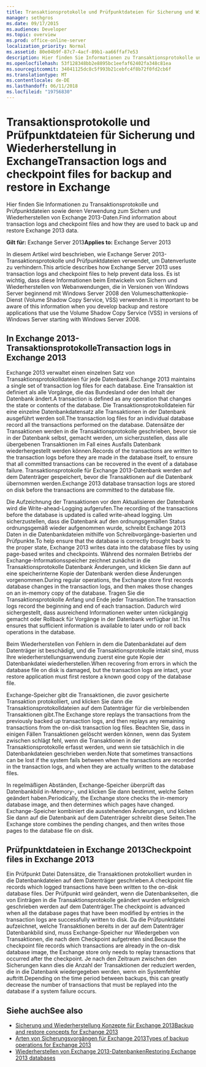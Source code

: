 ```yaml
---
title: Transaktionsprotokolle und Prüfpunktdateien für Sicherung und Wiederherstellung in Exchange
manager: sethgros
ms.date: 09/17/2015
ms.audience: Developer
ms.topic: overview
ms.prod: office-online-server
localization_priority: Normal
ms.assetid: 80e04b9f-87c7-4acf-89b1-aa66ffaf7e53
description: Hier finden Sie Informationen zu Transaktionsprotokolle und Prüfpunktdateien sowie deren Verwendung zum Sichern und Wiederherstellen von Exchange 2013-Daten.
ms.openlocfilehash: 53f128348bb2e8895bc1eefaf62402fa348c81ea
ms.sourcegitcommit: 34041125dc8c5f993b21cebfc4f8b72f0fd2cb6f
ms.translationtype: MT
ms.contentlocale: de-DE
ms.lasthandoff: 06/11/2018
ms.locfileid: "19756830"
---
```

# <a name="transaction-logs-and-checkpoint-files-for-backup-and-restore-in-exchange"></a><span data-ttu-id="cc22d-103">Transaktionsprotokolle und Prüfpunktdateien für Sicherung und Wiederherstellung in Exchange</span><span class="sxs-lookup"><span data-stu-id="cc22d-103">Transaction logs and checkpoint files for backup and restore in Exchange</span></span>

<span data-ttu-id="cc22d-104">Hier finden Sie Informationen zu Transaktionsprotokolle und Prüfpunktdateien sowie deren Verwendung zum Sichern und Wiederherstellen von Exchange 2013-Daten.</span><span class="sxs-lookup"><span data-stu-id="cc22d-104">Find information about transaction logs and checkpoint files and how they are used to back up and restore Exchange 2013 data.</span></span>
  
<span data-ttu-id="cc22d-105">**Gilt für:** Exchange Server 2013</span><span class="sxs-lookup"><span data-stu-id="cc22d-105">**Applies to:** Exchange Server 2013</span></span> 
  
<span data-ttu-id="cc22d-106">In diesem Artikel wird beschrieben, wie Exchange Server 2013-Transaktionsprotokolle und Prüfpunktdateien verwendet, um Datenverluste zu verhindern.</span><span class="sxs-lookup"><span data-stu-id="cc22d-106">This article describes how Exchange Server 2013 uses transaction logs and checkpoint files to help prevent data loss.</span></span> <span data-ttu-id="cc22d-107">Es ist wichtig, dass diese Informationen beim Entwickeln von Sichern und Wiederherstellen von Webanwendungen, die in Versionen von Windows Server beginnend mit Windows Server 2008 den Volumeschattenkopie-Dienst (Volume Shadow Copy Service, VSS) verwenden.</span><span class="sxs-lookup"><span data-stu-id="cc22d-107">It is important to be aware of this information when you develop backup and restore applications that use the Volume Shadow Copy Service (VSS) in versions of Windows Server starting with Windows Server 2008.</span></span>
  
## <a name="transaction-logs-in-exchange-2013"></a><span data-ttu-id="cc22d-108">In Exchange 2013-Transaktionsprotokolle</span><span class="sxs-lookup"><span data-stu-id="cc22d-108">Transaction logs in Exchange 2013</span></span>

<span data-ttu-id="cc22d-109">Exchange 2013 verwaltet einen einzelnen Satz von Transaktionsprotokolldateien für jede Datenbank.</span><span class="sxs-lookup"><span data-stu-id="cc22d-109">Exchange 2013 maintains a single set of transaction log files for each database.</span></span> <span data-ttu-id="cc22d-110">Eine Transaktion ist definiert als alle Vorgänge, die das Bundesland oder den Inhalt der Datenbank ändert.</span><span class="sxs-lookup"><span data-stu-id="cc22d-110">A transaction is defined as any operation that changes the state or contents of the database.</span></span> <span data-ttu-id="cc22d-111">Die Transaktionsprotokolldateien für eine einzelne Datenbankdatensatz alle Transaktionen in der Datenbank ausgeführt werden soll.</span><span class="sxs-lookup"><span data-stu-id="cc22d-111">The transaction log files for an individual database record all the transactions performed on the database.</span></span> <span data-ttu-id="cc22d-112">Datensätze der Transaktionen werden in die Transaktionsprotokolle geschrieben, bevor sie in der Datenbank selbst, gemacht werden, um sicherzustellen, dass alle übergebenen Transaktionen im Fall eines Ausfalls Datenbank wiederhergestellt werden können.</span><span class="sxs-lookup"><span data-stu-id="cc22d-112">Records of the transactions are written to the transaction logs before they are made in the database itself, to ensure that all committed transactions can be recovered in the event of a database failure.</span></span> <span data-ttu-id="cc22d-113">Transaktionsprotokolle für Exchange 2013-Datenbank werden auf dem Datenträger gespeichert, bevor die Transaktionen auf die Datenbank übernommen werden.</span><span class="sxs-lookup"><span data-stu-id="cc22d-113">Exchange 2013 database transaction logs are stored on disk before the transactions are committed to the database file.</span></span> 
  
<span data-ttu-id="cc22d-114">Die Aufzeichnung der Transaktionen vor dem Aktualisieren der Datenbank wird die Write-ahead-Logging aufgerufen.</span><span class="sxs-lookup"><span data-stu-id="cc22d-114">The recording of the transactions before the database is updated is called write-ahead logging.</span></span> <span data-ttu-id="cc22d-115">Um sicherzustellen, dass die Datenbank auf den ordnungsgemäßen Status ordnungsgemäß wieder aufgenommen wurde, schreibt Exchange 2013 Daten in die Datenbankdateien mithilfe von Schreibvorgänge-basierten und Prüfpunkte.</span><span class="sxs-lookup"><span data-stu-id="cc22d-115">To help ensure that the database is correctly brought back to the proper state, Exchange 2013 writes data into the database files by using page-based writes and checkpoints.</span></span> <span data-ttu-id="cc22d-116">Während des normalen Betriebs der Exchange-Informationsspeicher zeichnet zunächst in die Transaktionsprotokolle Datenbank Änderungen, und klicken Sie dann auf eine speicherinterne Kopie der Datenbank werden diese Änderungen vorgenommen.</span><span class="sxs-lookup"><span data-stu-id="cc22d-116">During regular operations, the Exchange store first records database changes in the transaction logs, and then makes those changes on an in-memory copy of the database.</span></span> <span data-ttu-id="cc22d-117">Tragen Sie die Transaktionsprotokolle Anfang und Ende jeder Transaktion.</span><span class="sxs-lookup"><span data-stu-id="cc22d-117">The transaction logs record the beginning and end of each transaction.</span></span> <span data-ttu-id="cc22d-118">Dadurch wird sichergestellt, dass ausreichend Informationen weiter unten rückgängig gemacht oder Rollback für Vorgänge in der Datenbank verfügbar ist.</span><span class="sxs-lookup"><span data-stu-id="cc22d-118">This ensures that sufficient information is available to later undo or roll back operations in the database.</span></span>
  
<span data-ttu-id="cc22d-119">Beim Wiederherstellen von Fehlern in dem die Datenbankdatei auf dem Datenträger ist beschädigt, und die Transaktionsprotokolle intakt sind, muss Ihre wiederherstellungsanwendung zuerst eine gute Kopie der Datenbankdatei wiederherstellen.</span><span class="sxs-lookup"><span data-stu-id="cc22d-119">When recovering from errors in which the database file on disk is damaged, but the transaction logs are intact, your restore application must first restore a known good copy of the database file.</span></span>
  
<span data-ttu-id="cc22d-120">Exchange-Speicher gibt die Transaktionen, die zuvor gesicherte Transaktion protokolliert, und klicken Sie dann die Transaktionsprotokolldateien auf dem Datenträger für die verbleibenden Transaktionen gibt.</span><span class="sxs-lookup"><span data-stu-id="cc22d-120">The Exchange store replays the transactions from the previously backed up transaction logs, and then replays any remaining transactions from the on-disk transaction log files.</span></span> <span data-ttu-id="cc22d-121">Beachten Sie, dass in einigen Fällen Transaktionen gelöscht werden können, wenn das System zwischen schlägt fehl, wenn die Transaktionen in der Transaktionsprotokolle erfasst werden, und wenn sie tatsächlich in die Datenbankdateien geschrieben werden.</span><span class="sxs-lookup"><span data-stu-id="cc22d-121">Note that sometimes transactions can be lost if the system fails between when the transactions are recorded in the transaction logs, and when they are actually written to the database files.</span></span> 
  
<span data-ttu-id="cc22d-122">In regelmäßigen Abständen, Exchange-Speicher überprüft das Datenbankbild in-Memory-, und klicken Sie dann bestimmt, welche Seiten geändert haben.</span><span class="sxs-lookup"><span data-stu-id="cc22d-122">Periodically, the Exchange store checks the in-memory database image, and then determines which pages have changed.</span></span> <span data-ttu-id="cc22d-123">Exchange-Speicher kombiniert die ausstehenden Änderungen, und klicken Sie dann auf die Datenbank auf dem Datenträger schreibt diese Seiten.</span><span class="sxs-lookup"><span data-stu-id="cc22d-123">The Exchange store combines the pending changes, and then writes those pages to the database file on disk.</span></span>
  
## <a name="checkpoint-files-in-exchange-2013"></a><span data-ttu-id="cc22d-124">Prüfpunktdateien in Exchange 2013</span><span class="sxs-lookup"><span data-stu-id="cc22d-124">Checkpoint files in Exchange 2013</span></span>

<span data-ttu-id="cc22d-125">Ein Prüfpunkt Datei Datensätze, die Transaktionen protokolliert wurden in die Datenbankdateien auf dem Datenträger geschrieben.</span><span class="sxs-lookup"><span data-stu-id="cc22d-125">A checkpoint file records which logged transactions have been written to the on-disk database files.</span></span> <span data-ttu-id="cc22d-126">Der Prüfpunkt wird geändert, wenn die Datenbankseiten, die von Einträgen in die Transaktionsprotokolle geändert wurden erfolgreich geschrieben werden auf dem Datenträger.</span><span class="sxs-lookup"><span data-stu-id="cc22d-126">The checkpoint is advanced when all the database pages that have been modified by entries in the transaction logs are successfully written to disk.</span></span> <span data-ttu-id="cc22d-127">Da die Prüfpunktdatei aufzeichnet, welche Transaktionen bereits in der auf dem Datenträger Datenbankbild sind, muss Exchange-Speicher nur Wiedergeben von Transaktionen, die nach dem Checkpoint aufgetreten sind.</span><span class="sxs-lookup"><span data-stu-id="cc22d-127">Because the checkpoint file records which transactions are already in the on-disk database image, the Exchange store only needs to replay transactions that occurred after the checkpoint.</span></span> <span data-ttu-id="cc22d-128">Je nach den Zeitraum zwischen den Sicherungen kann dies die Anzahl der Transaktionen der reduziert werden, die in die Datenbank wiedergegeben werden, wenn ein Systemfehler auftritt.</span><span class="sxs-lookup"><span data-stu-id="cc22d-128">Depending on the time period between backups, this can greatly decrease the number of transactions that must be replayed into the database if a system failure occurs.</span></span>
  
## <a name="see-also"></a><span data-ttu-id="cc22d-129">Siehe auch</span><span class="sxs-lookup"><span data-stu-id="cc22d-129">See also</span></span>

- [<span data-ttu-id="cc22d-130">Sicherung und Wiederherstellung Konzepte für Exchange 2013</span><span class="sxs-lookup"><span data-stu-id="cc22d-130">Backup and restore concepts for Exchange 2013</span></span>](backup-and-restore-concepts-for-exchange-2013.md)
- [<span data-ttu-id="cc22d-131">Arten von Sicherungsvorgängen für Exchange 2013</span><span class="sxs-lookup"><span data-stu-id="cc22d-131">Types of backup operations for Exchange 2013</span></span>](types-of-backup-operations-for-exchange-2013.md)
- [<span data-ttu-id="cc22d-132">Wiederherstellen von Exchange 2013-Datenbanken</span><span class="sxs-lookup"><span data-stu-id="cc22d-132">Restoring Exchange 2013 databases</span></span>](restoring-exchange-2013-databases.md)
    

